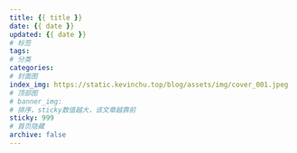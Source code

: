 ```yaml
---
title: {{ title }}
date: {{ date }}
updated: {{ date }}
# 标签
tags: 
# 分类
categories: 
# 封面图
index_img: https://static.kevinchu.top/blog/assets/img/cover_001.jpeg
# 顶部图
# banner_img: 
# 排序，sticky数值越大，该文章越靠前
sticky: 999
# 首页隐藏
archive: false
---
```

